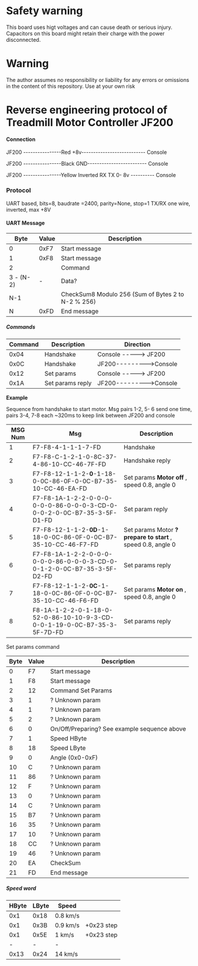 # Safety warning 
This board uses higt voltages and can cause death or serious injury.
Capacitors on this board might retain their charge with the power disconnected.
# Warning 
The author assumes no responsibility or liability for any errors or omissions in the content of this repository.
Use at your own risk

# Reverse engineering protocol of Treadmill Motor Controller JF200
#### Connection


JF200 ----------------Red   +8v--------------------------- Console

JF200 ----------------Black GND------------------------- Console

JF200 ----------------Yellow   Inverted RX TX  0- 8v ---------- Console


### Protocol
UART based, bits=8, baudrate =2400, parity=None, stop=1 
TX/RX  one wire, inverted, max +8V

#### UART Message

| Byte  |Value   |Description|
| ------------ | ------------ | ------------ |
| 0  | 0xF7  |Start message |
|  1 | 0xF8  |Start message |
|  2 |   | Command |
|  3 - (N-2) |  - | Data? |
|  N-1 |    | CheckSum8 Modulo 256  (Sum of Bytes 2 to N-2 % 256) |
|  N |  0xFD | End message |

##### Commands 

|  Command |  Description | Direction|
| ------------ | ------------ | ------ |
|   0x04   | Handshake |Console -----> JF200|
|  0x0C  |  Handshake  |JF200--------->Console|
|  0x12 |  Set params|Console -----> JF200|
|  0x1A| Set params reply |JF200--------->Console|

**Example**

Sequence  from handshake to start motor. Msg pairs 1-2,  5- 6 send one time, pairs  3-4, 7-8 each  ~320ms  to keep link between JF200 and console
 
| MSG Num  | Msg   | Description   |
| ------------ | ------------ | ------------ |
|  1 |   F7-F8-4-1-1-1-7-FD| Handshake
|  2|    F7-F8-C-1-2-1-0-8C-37-4-86-10-CC-46-7F-FD| Handshake reply
| 3  |  F7-F8-12-1-1-2-**0**-1-18-0-0C-86-0F-0-0C-B7-35-10-CC-46-EA-FD | Set params **Motor off** , speed 0.8, angle 0  | 
|4 | F7-F8-1A-1-2-2-0-0-0-0-0-0-86-0-0-0-3-CD-0-0-0-2-0-0C-B7-35-3-5F-D1-FD | Set param reply |
|5 | F7-F8-12-1-1-2-**0D**-1-18-0-0C-86-0F-0-0C-B7-35-10-CC-46-F7-FD| Set params Motor  **? prepare to start** , speed 0.8, angle 0 
|6| F7-F8-1A-1-2-2-0-0-0-0-0-0-86-0-0-0-3-CD-0-0-1-2-0-0C-B7-35-3-5F-D2-FD| Set params reply |
| 7|  F7-F8-12-1-1-2-**0C**-1-18-0-0C-86-0F-0-0C-B7-35-10-CC-46-F6-FD |Set params **Motor  on** , speed 0.8, angle 0 
|8 |F8-1A-1-2-2-0-1-18-0-52-0-86-10-10-9-3-CD-0-0-1-19-0-0C-B7-35-3-5F-7D-FD |Set params reply

Set params command 

|  Byte |  Value |  Description |
| ------------ | ------------ | ------------ |
|  0 |  F7 | Start message  |
|  1 |  F8 | Start message  |
|  2 | 12  |  Command Set Params |
|  3 |  1 |  ? Unknown param  |
|  4 |  1 |  ? Unknown param  |
|  5 | 2  |  ? Unknown param  |
|  6 | 0  |  On/Off/Preparing?  See example sequence above|
|  7 | 1  |  Speed HByte |
|  8 | 18  |  Speed  LByte |
|  9 |  0 |  Angle (0x0-0xF) |
|  10 |  C | ? Unknown param |
|  11 | 86  | ? Unknown param  |
|  12 | F  |  ? Unknown param |
|  13 |  0 |  ? Unknown param |
|  14 | C  |  ? Unknown param  |
|  15 |  B7 |  ? Unknown param |
| 16 |  35 |  ? Unknown param |
| 17 |  10 |  ? Unknown param |
|  18 |  CC |  ? Unknown param |
|  19 |  46 |  ? Unknown param |
|  20 |  EA |  CheckSum |
|  21 |  FD |   End message |

##### Speed  word
|  HByte |  LByte |  Speed | |
| ------------ | ------------ | ------------ | ------------ |
|  0x1 |  0x18 |  0.8 km/s ||
|  0x1 |  0x3B |  0.9 km/s |+0x23 step|
|  0x1 |  0x5E |  1 km/s |+0x23 step|
|  - |  - | - |
|  0x13 |  0x24 |   14 km/s  |







